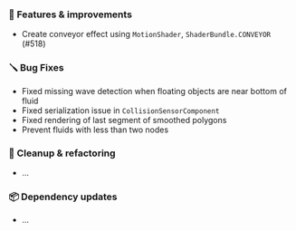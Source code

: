 ### 🚀 Features & improvements

- Create conveyor effect using `MotionShader`, `ShaderBundle.CONVEYOR` (#518)

### 🪛 Bug Fixes

- Fixed missing wave detection when floating objects are near bottom of fluid
- Fixed serialization issue in `CollisionSensorComponent`
- Fixed rendering of last segment of smoothed polygons 
- Prevent fluids with less than two nodes

### 🧽 Cleanup & refactoring

- ...

### 📦 Dependency updates

- ...